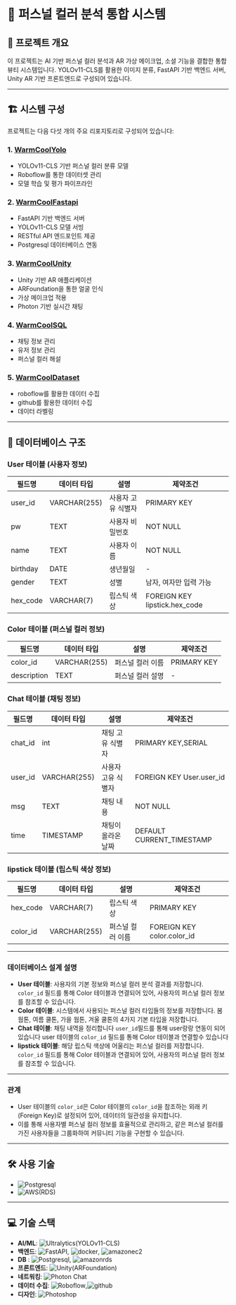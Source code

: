 # 🎨 퍼스널 컬러 분석 통합 시스템

## 📌 프로젝트 개요

이 프로젝트는 AI 기반 퍼스널 컬러 분석과 AR 가상 메이크업, 소셜 기능을 결합한 통합 뷰티 시스템입니다. YOLOv11-CLS를 활용한 이미지 분류, FastAPI 기반 백엔드 서버, Unity AR 기반 프론트엔드로 구성되어 있습니다.

---

## 🏗 시스템 구성

프로젝트는 다음 다섯 개의 주요 리포지토리로 구성되어 있습니다:

### 1. [WarmCoolYolo](https://github.com/anyoungjin20040106/WarmCoolYolo)

- YOLOv11-CLS 기반 퍼스널 컬러 분류 모델
- Roboflow를 통한 데이터셋 관리
- 모델 학습 및 평가 파이프라인

### 2. [WarmCoolFastapi](https://github.com/anyoungjin20040106/WarmCoolFastapi)

- FastAPI 기반 백엔드 서버
- YOLOv11-CLS 모델 서빙
- RESTful API 엔드포인트 제공
- Postgresql 데이터베이스 연동

### 3. [WarmCoolUnity](https://github.com/anyoungjin20040106/WarmCoolUnity)

- Unity 기반 AR 애플리케이션
- ARFoundation을 통한 얼굴 인식
- 가상 메이크업 적용
- Photon 기반 실시간 채팅

### 4. [WarmCoolSQL](https://github.com/anyoungjin20040106/WarmCoolSQL)

- 채팅 정보 관리
- 유저 정보 관리
- 퍼스널 컬러 해설

### 5. [WarmCoolDataset](https://github.com/anyoungjin20040106/WarmCoolDataset)

- roboflow를 활용한 데이터 수집
- github를 활용한 데이터 수집
- 데이터 라벨링

---

## 💾 데이터베이스 구조

### User 테이블 (사용자 정보)

| 필드명   | 데이터 타입  | 설명                 | 제약조건                   |
| -------- | ------------ | -------------------- | -------------------------- |
| user_id  | VARCHAR(255) | 사용자 고유 식별자   | PRIMARY KEY                |
| pw       | TEXT         | 사용자 비밀번호      | NOT NULL                   |
| name     | TEXT         | 사용자 이름          | NOT NULL                   |
| birthday | DATE         | 생년월일             | -                          |
| gender   | TEXT         | 성별                 | 남자, 여자만 입력 가능     |
| hex_code | VARCHAR(7)   | 립스틱 색상      | FOREIGN KEY lipstick.hex_code               |

### Color 테이블 (퍼스널 컬러 정보)

| 필드명      | 데이터 타입  | 설명             | 제약조건    |
| ----------- | ------------ | ---------------- | ----------- |
| color_id    | VARCHAR(255) | 퍼스널 컬러 이름 | PRIMARY KEY |
| description | TEXT         | 퍼스널 컬러 설명 | -           |

### Chat 테이블 (채팅 정보)

| 필드명  | 데이터 타입  | 설명               | 제약조건                  |
| ------- | ------------ | ------------------ | ------------------------- |
| chat_id | int          | 채팅 고유 식별자   | PRIMARY KEY,SERIAL        |
| user_id | VARCHAR(255) | 사용자 고유 식별자 | FOREIGN KEY User.user_id  |
| msg     | TEXT         | 채팅 내용          | NOT NULL                  |
| time    | TIMESTAMP    | 채팅이 올라온 날짜 | DEFAULT CURRENT_TIMESTAMP |

### lipstick 테이블 (립스틱 색상 정보)

| 필드명   | 데이터 타입  | 설명             | 제약조건                   |
| -------- | ------------ | ---------------- | -------------------------- |
| hex_code | VARCHAR(7)   | 립스틱 색상      | PRIMARY KEY                |
| color_id | VARCHAR(255) | 퍼스널 컬러 이름 | FOREIGN KEY color.color_id |

---

### 데이터베이스 설계 설명

- **User 테이블**: 사용자의 기본 정보와 퍼스널 컬러 분석 결과를 저장합니다. `color_id` 필드를 통해 Color 테이블과 연결되어 있어, 사용자의 퍼스널 컬러 정보를 참조할 수 있습니다.
- **Color 테이블**: 시스템에서 사용되는 퍼스널 컬러 타입들의 정보를 저장합니다. 봄 웜톤, 여름 쿨톤, 가을 웜톤, 겨울 쿨톤의 4가지 기본 타입을 저장합니다.
- **Chat 테이블**: 채팅 내역을 정리합니다 `user_id`필드를 통해 user랑랑 연동이 되어있습니다 user 테이블의 `color_id` 필드를 통해 Color 테이블과 연결할수 있습니다
- **lipstick 테이블**: 해당 립스틱 색상에 어울리는 퍼스널 컬러를 저장합니다. `color_id` 필드를 통해 Color 테이블과 연결되어 있어, 사용자의 퍼스널 컬러 정보를 참조할 수 있습니다.

---

### 관계

- User 테이블의 `color_id`은 Color 테이블의 `color_id`을 참조하는 외래 키(Foreign Key)로 설정되어 있어, 데이터의 일관성을 유지합니다.
- 이를 통해 사용자별 퍼스널 컬러 정보를 효율적으로 관리하고, 같은 퍼스널 컬러를 가진 사용자들을 그룹화하여 커뮤니티 기능을 구현할 수 있습니다.

---

## 🛠 사용 기술

- ![Postgresql](https://img.shields.io/badge/-postgresql-4169E1?style=flat&logo=postgresql&logoColor=white)
- ![AWS(RDS)](https://img.shields.io/badge/-AWS-527FFF?style=flat&logo=amazonrds&logoColor=white)

---



## 💻 기술 스택

- **AI/ML**: ![Ultralytics(YOLOv11-CLS)](https://img.shields.io/badge/YOLOv11--CLS-111F68?style=flat&logo=Ultralytics&logoColor=white)
- **백엔드**: ![FastAPI](https://img.shields.io/badge/-FastAPI-009688?style=flat&logo=fastapi&logoColor=white), ![docker](https://img.shields.io/badge/-docker-2496ED?style=flat&logo=docker&logoColor=white), ![amazonec2](https://img.shields.io/badge/-AWS%20EC2-FF9900?style=flat&logo=amazonec2&logoColor=white)
- **DB** : ![Postgresql](https://img.shields.io/badge/-postgresql-4169E1?style=flat&logo=postgresql&logoColor=white), ![amazonrds](https://img.shields.io/badge/-amazonrds-527FFF?style=flat&logo=amazonrds&logoColor=white)
- **프론트엔드**: ![Unity(ARFoundation)](https://img.shields.io/badge/-ARFoundation-000000?style=flat&logo=unity&logoColor=white)
- **네트워킹**: ![Photon Chat](https://img.shields.io/badge/-Photon%20Chat-004480?style=flat&logo=photon&logoColor=white)
- **데이터 수집**: ![Roboflow](https://img.shields.io/badge/-roboflow-6706CE?style=flat&logo=roboflow&logoColor=white),![github](https://img.shields.io/badge/-github-000000?style=flat&logo=github&logoColor=white)
- **디자인**: ![Photoshop](https://img.shields.io/badge/-Photoshop-31A8FF?style=flat&logo=adobe-photoshop&logoColor=white)